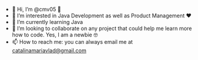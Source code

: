 - 👋 Hi, I’m @cmv05 :princess:
- 👀 I’m interested in Java Development as well as Product Management :heart:
- 🌱 I’m currently learning Java
- 💞️ I’m looking to collaborate on any project that could help me learn more how to code. Yes, I am a newbie :nerd_face:
- 📫 How to reach me: you can always email me at catalinamariavlad@gmail.com

<!---
cmv05/cmv05 is a ✨ special ✨ repository because its `README.md` (this file) appears on your GitHub profile.
You can click the Preview link to take a look at your changes.
--->
